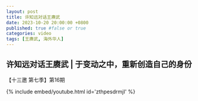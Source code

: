 ```yaml
---
layout: post
title: 许知远对话王赓武
date: 2023-10-20 20:00:00 +0800
published: true #false or true
categories: video
tags: [王赓武, 海外华人]
---
```


## 许知远对话王赓武 | 于变动之中，重新创造自己的身份
【十三邀 第七季】第16期

{% include embed/youtube.html id='zthpesdrmjI' %}
